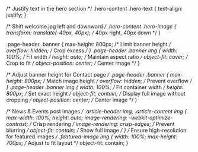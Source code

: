 /* Justify text in the hero section */
.hero-content .hero-text {
  text-align: justify;
}

/* Shift welcome.jpg left and downward */
.hero-content .hero-image {
  transform: translate(-40px, 40px); /* 40px right, 40px down */
}

.page-header .banner {
  max-height: 800px; /* Limit banner height */
  overflow: hidden; /* Crop excess */
}
.page-header .banner img {
  width: 100%; /* Fit width */
  height: auto; /* Maintain aspect ratio */
  object-fit: cover; /* Crop to fit */
  object-position: center; /* Center image */
}

/* Adjust banner height for Contact page */
.page-header .banner {
  max-height: 800px; /* Match image height */
  overflow: hidden; /* Prevent overflow */
}
.page-header .banner img {
  width: 100%; /* Fit container width */
  height: 800px; /* Set exact height */
  object-fit: contain; /* Display full image without cropping */
  object-position: center; /* Center image */
}

/* News & Events post images */
.article-header img, .article-content img {
  max-width: 100%;
  height: auto;
  image-rendering: -webkit-optimize-contrast; /* Crisp rendering */
  image-rendering: crisp-edges; /* Prevent blurring */
  object-fit: contain; /* Show full image */
}
/* Ensure high-resolution for featured images */
.featured-image img {
  width: 100%;
  max-height: 700px; /* Adjust to fit layout */
  object-fit: contain;
}
